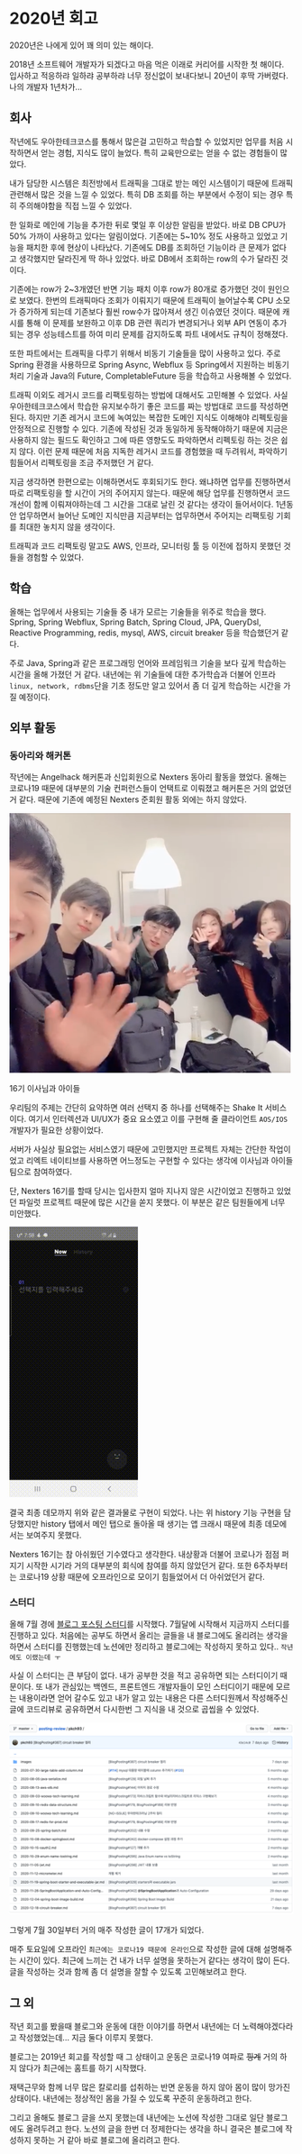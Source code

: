 # 2020년 회고

2020년은 나에게 있어 꽤 의미 있는 해이다.

2018년 소프트웨어 개발자가 되겠다고 마음 먹은 이래로 커리어를 시작한 첫 해이다. 입사하고 적응하랴 일하랴 공부하랴 너무 정신없이 보내다보니 20년이 후딱 가버렸다. 나의 개발자 1년차가...

## 회사

작년에도 우아한테크코스를 통해서 많은걸 고민하고 학습할 수 있었지만 업무를 처음 시작하면서 얻는 경험, 지식도 많이 늘었다. 특히 교육만으로는 얻을 수 없는 경험들이 많았다.

내가 담당한 시스템은 최전방에서 트래픽을 그대로 받는 메인 시스템이기 때문에 트래픽 관련해서 많은 것을 느낄 수 있었다. 특히 DB 조회를 하는 부분에서 수정이 되는 경우 특히 주의해야함을 직접 느낄 수 있었다.

한 일화로 메인에 기능을 추가한 뒤로 몇일 후 이상한 알림을 받았다. 바로 DB CPU가 50% 가까이 사용하고 있다는 알림이었다. 기존에는 5~10% 정도 사용하고 있었고 기능을 패치한 후에 현상이 나타났다. 기존에도 DB를 조회하던 기능이라 큰 문제가 없다고 생각했지만 달라진게 딱 하나 있었다. 바로 DB에서 조회하는 row의 수가 달라진 것이다.

기존에는 row가 2~3개였던 반면 기능 패치 이후 row가 80개로 증가했던 것이 원인으로 보였다. 한번의 트래픽마다 조회가 이뤄지기 때문에 트래픽이 늘어날수록 CPU 소모가 증가하게 되는데 기존보다 훨씬 row수가 많아져서 생긴 이슈였던 것이다. 때문에 캐시를 통해 이 문제를 보완하고 이후 DB 관련 쿼리가 변경되거나 외부 API 연동이 추가되는 경우 성능테스트를 하여 미리 문제를 감지하도록 파트 내에서도 규칙이 정해졌다.

또한 파트에서는 트래픽을 다루기 위해서 비동기 기술들을 많이 사용하고 있다.
주로 Spring 환경을 사용하므로 Spring Async, Webflux 등 Spring에서 지원하는 비동기 처리 기술과 Java의 Future, CompletableFuture 등을 학습하고 사용해볼 수 있었다.

트래픽 이외도 레거시 코드를 리팩토링하는 방법에 대해서도 고민해볼 수 있었다. 사실 우아한테크코스에서 학습한 유지보수하기 좋은 코드를 짜는 방법대로 코드를 작성하면 된다. 하지만 기존 레거시 코드에 녹여있는 복잡한 도메인 지식도 이해해야 리펙토링을 안정적으로 진행할 수 있다. 기존에 작성된 것과 동일하게 동작해야하기 때문에 지금은 사용하지 않는 필드도 확인하고 그에 따른 영향도도 파악하면서 리펙토링 하는 것은 쉽지 않다. 이런 문제 때문에 처음 지독한 레거시 코드를 경험했을 때 두려워서, 파악하기 힘들어서 리펙토링을 조금 주저했던 거 같다.

지금 생각하면 한편으로는 이해하면서도 후회되기도 한다. 왜냐하면 업무를 진행하면서 따로 리팩토링을 할 시간이 거의 주어지지 않는다. 때문에 해당 업무를 진행하면서 코드 개선이 함께 이뤄져야하는데 그 시간을 그대로 날린 것 같다는 생각이 들어서이다. 1년동안 업무하면서 늘어난 도메인 지식만큼 지금부터는 업무하면서 주어지는 리팩토링 기회를 최대한 놓치지 않을 생각이다.

트래픽과 코드 리팩토링 말고도 AWS, 인프라, 모니터링 툴 등 이전에 접하지 못했던 것들을 경험할 수 있었다.

## 학습

올해는 업무에서 사용되는 기술들 중 내가 모르는 기술들을 위주로 학습을 했다.
Spring, Spring Webflux, Spring Batch, Spring Cloud, JPA, QueryDsl, Reactive Programming, redis, mysql, AWS, circuit breaker 등을 학습했던거 같다.

주로 Java, Spring과 같은 프로그래밍 언어와 프레임워크 기술을 보다 깊게 학습하는 시간을 올해 가졌던 거 같다. 내년에는 위 기술들에 대한 추가학습과 더불어 인프라`linux, network, rdbms`단을 기초 정도만 알고 있어서 좀 더 깊게 학습하는 시간을 가질 예정이다.

## 외부 활동

### 동아리와 해커톤

작년에는 Angelhack 해커톤과 신입회원으로 Nexters 동아리 활동을 했었다.
올해는 코로나19 때문에 대부분의 기술 컨퍼런스들이 언택트로 이뤄졌고 해커톤은 거의 없었던거 같다. 때문에 기존에 예정된 Nexters 준회원 활동 외에는 하지 않았다.

![](images/2020-12-25-1.png)

16기 이사님과 아이들

우리팀의 주제는 간단히 요약하면 여러 선택지 중 하나를 선택해주는 Shake It 서비스이다. 여기서 인터렉션과 UI/UX가 중요 요소였고 이를 구현해 줄 클라이언트 `AOS/IOS` 개발자가 필요한 상황이었다.

서버가 사실상 필요없는 서비스였기 때문에 고민했지만 프로젝트 자체는 간단한 작업이었고 리엑트 네이티브를 사용하면 어느정도는 구현할 수 있다는 생각에 이사님과 아이들 팀으로 참여하였다.

단, Nexters 16기를 할때 당시는 입사한지 얼마 지나지 않은 시간이었고 진행하고 있었던 파일럿 프로젝트 때문에 많은 시간을 쏟지 못했다. 이 부분은 같은 팀원들에게 너무 미안했다.

![](images/2020-12-25-2.gif)

결국 최종 데모까지 위와 같은 결과물로 구현이 되었다. 나는 위 history 기능 구현을 담당했지만 history 탭에서 메인 탭으로 돌아올 때 생기는 앱 크래시 때문에 최종 데모에서는 보여주지 못했다.

Nexters 16기는 참 아쉬웠던 기수였다고 생각한다. 내상황과 더불어 코로나가 점점 퍼지기 시작한 시기라 거의 대부분의 회식에 참여를 하지 않았던거 같다. 또한 6주차부터는 코로나19 상황 때문에 오프라인으로 모이기 힘들었어서 더 아쉬었던거 같다.

### 스터디

올해 7월 경에 [블로그 포스팅 스터디](https://github.com/Blog-Posting/posting-review)를 시작했다. 7월달에 시작해서 지금까지 스터디를 진행하고 있다.
처음에는 공부도 하면서 올리는 글들을 내 블로그에도 올리려는 생각을 하면서 스터디를 진행했는데 노션에만 정리하고 블로그에는 작성하지 못하고 있다.. `작년에도 이랬는데 ㅜ`

사실 이 스터디는 큰 부담이 없다. 내가 공부한 것을 적고 공유하면 되는 스터디이기 때문이다. 또 내가 관심있는 백엔드, 프론트엔드 개발자들이 모인 스터디이기 때문에 모르는 내용이라면 얻어 갈수도 있고 내가 알고 있는 내용은 다른 스터디원께서 작성해주신 글에 코드리뷰로 공유하면서 다시한번 그 지식을 내 것으로 곱씹을 수 있었다.

![](images/2020-12-25-3.png)

그렇게 7월 30일부터 거의 매주 작성한 글이 17개가 되었다.

매주 토요일에 오프라인 `최근에는 코로나19 때문에 온라인`으로 작성한 글에 대해 설명해주는 시간이 있다. 최근에 느끼는 건 내가 너무 설명을 못하는거 같다는 생각이 많이 든다. 글을 작성하는 것과 함께 좀 더 설명을 잘할 수 있도록 고민해보려고 한다.

## 그 외

작년 회고를 봤을때 블로그와 운동에 대한 이야기를 하면서 내년에는 더 노력해야겠다라고 작성했었는데... 지금 둘다 이루지 못했다.

블로그는 2019년 회고를 작성할 때 그 상태이고 운동은 코로나19 여파로 ~~핑계~~ 거의 하지 않다가 최근에는 홈트를 하기 시작했다.

재택근무와 함께 너무 많은 칼로리를 섭취하는 반면 운동을 하지 않아 몸이 많이 망가진 상태이다. 내년에는 정상적인 몸을 가질 수 있도록 꾸준히 운동하려고 한다.

그리고 올해도 블로그 글을 쓰지 못했는데 내년에는 노션에 작성한 그대로 일단 블로그에도 올려두려고 한다. 노션의 글을 한번 더 정제한다는 생각을 하니 결국은 블로그에 작성하지 못하는 거 같아 바로 블로그에 올리려고 한다.